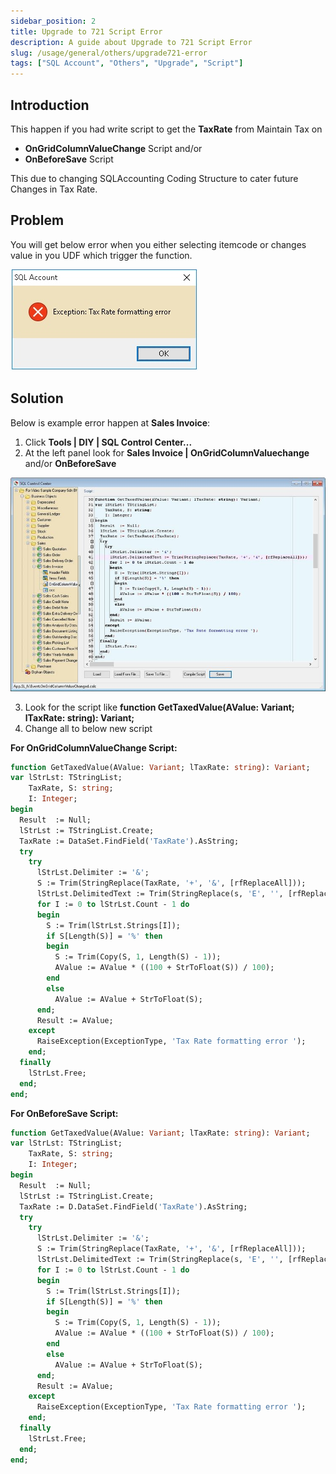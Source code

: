 ```yaml
---
sidebar_position: 2
title: Upgrade to 721 Script Error
description: A guide about Upgrade to 721 Script Error
slug: /usage/general/others/upgrade721-error
tags: ["SQL Account", "Others", "Upgrade", "Script"]
---
```


## Introduction

This happen if you had write script to get the **TaxRate** from Maintain Tax on

- **OnGridColumnValueChange** Script and/or
- **OnBeforeSave** Script

This due to changing SQLAccounting Coding Structure to cater future Changes in Tax Rate.

## Problem

You will get below error when you either selecting itemcode or changes value in you UDF which trigger the function.

![1](../../../../static/img/others/yc1-upgrade.jpg)

## Solution

Below is example error happen at **Sales Invoice**:

1. Click **Tools | DIY | SQL Control Center...**
2. At the left panel look for **Sales Invoice | OnGridColumnValuechange** and/or **OnBeforeSave**

![2](../../../../static/img/others/yc2-upgrade.jpg)

3. Look for the script like **function GetTaxedValue(AValue: Variant; lTaxRate: string): Variant;**
4. Change all to below new script

**For OnGridColumnValueChange Script:**

```pascal
function GetTaxedValue(AValue: Variant; lTaxRate: string): Variant;
var lStrLst: TStringList;
    TaxRate, S: string;
    I: Integer;
begin
  Result  := Null;
  lStrLst := TStringList.Create;
  TaxRate := DataSet.FindField('TaxRate').AsString;
  try
    try
      lStrLst.Delimiter := '&'; 
      S := Trim(StringReplace(TaxRate, '+', '&', [rfReplaceAll]));
      lStrLst.DelimitedText := Trim(StringReplace(s, 'E', '', [rfReplaceAll])); 
      for I := 0 to lStrLst.Count - 1 do
      begin
        S := Trim(lStrLst.Strings[I]);
        if S[Length(S)] = '%' then
        begin
          S := Trim(Copy(S, 1, Length(S) - 1));
          AValue := AValue * ((100 + StrToFloat(S)) / 100);
        end
        else
          AValue := AValue + StrToFloat(S);
      end;
      Result := AValue;
    except
      RaiseException(ExceptionType, 'Tax Rate formatting error ');
    end;
  finally
    lStrLst.Free;
  end;
end;
```

**For OnBeforeSave Script:**

```pascal
function GetTaxedValue(AValue: Variant; lTaxRate: string): Variant;
var lStrLst: TStringList;
    TaxRate, S: string;
    I: Integer;
begin
  Result  := Null;
  lStrLst := TStringList.Create;
  TaxRate := D.DataSet.FindField('TaxRate').AsString;
  try
    try
      lStrLst.Delimiter := '&'; 
      S := Trim(StringReplace(TaxRate, '+', '&', [rfReplaceAll]));
      lStrLst.DelimitedText := Trim(StringReplace(s, 'E', '', [rfReplaceAll])); 
      for I := 0 to lStrLst.Count - 1 do
      begin
        S := Trim(lStrLst.Strings[I]);
        if S[Length(S)] = '%' then
        begin
          S := Trim(Copy(S, 1, Length(S) - 1));
          AValue := AValue * ((100 + StrToFloat(S)) / 100);
        end
        else
          AValue := AValue + StrToFloat(S);
      end;
      Result := AValue;
    except
      RaiseException(ExceptionType, 'Tax Rate formatting error ');
    end;
  finally
    lStrLst.Free;
  end;
end;
```